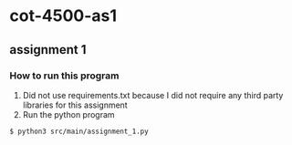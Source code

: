 # cot-4500-as1
## assignment 1

### How to run this program
1. Did not use requirements.txt because I did not require any third party libraries for this assignment
2. Run the python program
```
$ python3 src/main/assignment_1.py
```

